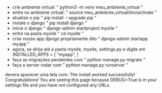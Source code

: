 - crie ambiente virtual: 
 " python3 -m venv meu_ambiente_virtual "
- entre no ambiente virtual: 
 " source meu_ambiente_virtual/bin/activate "
- atualize o pip 
" pip install --upgrade pip "
- instale o django 
 " pip install django "
- inicie o django 
 " django-admin startproject mysite "
- entre na pasta mysite 
 " cd mysite "
- criar nosso app django propriamente dito 
" django-admin startapp myapp "
- agora, se dirija até a pasta mysite, mysite, settings.py e digite em INSTALLED_APPS = [
    "myapp",
]
- faça as migrações pendentes com
 " python manage.py migrate "
- faça o server rodar com
 " python manage.py runserver " 

devera aparecer uma tela com:
The install worked successfully! Congratulations!
You are seeing this page because DEBUG=True is in your settings file and you have not configured any URLs.
